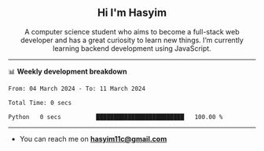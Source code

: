 <h2 align="center">Hi I'm Hasyim</h2>

<p align="center">A computer science student who aims to become a full-stack web developer and has a great curiosity to learn new things. I’m currently learning backend development using JavaScript.</p>

---

📊 **Weekly development breakdown**

<!--START_SECTION:waka-->

```txt
From: 04 March 2024 - To: 11 March 2024

Total Time: 0 secs

Python   0 secs          █████████████████████████   100.00 %
```

<!--END_SECTION:waka-->

---

- You can reach me on **hasyim11c@gmail.com**
